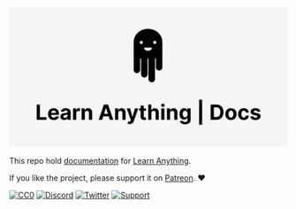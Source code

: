 ![](media/docs.png)

This repo hold [documentation](https://docs.learn-anything.org/) for [Learn Anything](https://github.com/learn-anything/learn-anything).

If you like the project, please support it on [Patreon](https://patreon.com/learnanything). ♥️

[![CC0](https://img.shields.io/badge/license-CC0-0a0a0a.svg?style=flat&colorA=0a0a0a)](https://creativecommons.org/publicdomain/zero/1.0/) [![Discord](https://img.shields.io/badge/-Discord-0a0a0a.svg?style=flat&colorA=0a0a0a)](https://discord.gg/KKYdWjt) [![Twitter](https://img.shields.io/badge/-Twitter-0a0a0a.svg?style=flat&colorA=0a0a0a)](https://twitter.com/learnanything_) [![Support](https://img.shields.io/badge/%E2%9D%A4-Support-0a0a0a.svg?style=flat&colorA=0a0a0a)](https://www.patreon.com/learnanything)
